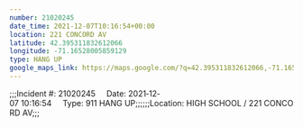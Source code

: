 ```yaml
---
number: 21020245
date_time: 2021-12-07T10:16:54+00:00
location: 221 CONCORD AV
latitude: 42.395311832612066
longitude: -71.16528005859129
type: HANG UP
google_maps_link: https://maps.google.com/?q=42.395311832612066,-71.16528005859129
---
```


;;;Incident #: 21020245     Date: 2021‐12‐07 10:16:54     Type: 911 HANG UP;;;;;;Location: HIGH SCHOOL / 221 CONCORD AV;;;
